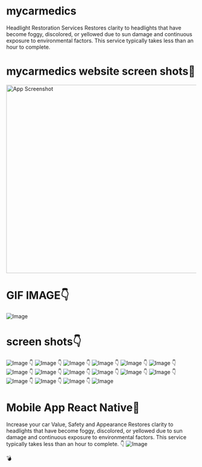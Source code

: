 # mycarmedics
Headlight Restoration
Services
Restores clarity to headlights that have become foggy, discolored, or yellowed due to sun damage and continuous exposure to environmental factors. This service typically takes less than an hour to complete.

# mycarmedics website screen shots🌟


<img src="https://github.com/AsmaJalal/mycarmedics/blob/main/MyCarmedics_website_MERN_STACK/screenshots/MyCarmedicswebsite.gif" alt="App Screenshot" width="1000" height="500" />

# GIF IMAGE👇
![Image](https://github.com/AsmaJalal/mycarmedics/blob/main/MyCarmedics_website_MERN_STACK/screenshots/MyCarmedicswebsite.gif?compress=1&resize=300x225)


# screen shots👇

![Image](https://github.com/AsmaJalal/mycarmedics/blob/main/MyCarmedics_website_MERN_STACK/screenshots/screenshot%201.png?compress=1&resize=300x225)
👇
![Image](https://github.com/AsmaJalal/mycarmedics/blob/main/MyCarmedics_website_MERN_STACK/screenshots/screenshot%202.png?compress=1&resize=1024x768)
👇
![Image](https://github.com/AsmaJalal/mycarmedics/blob/main/MyCarmedics_website_MERN_STACK/screenshots/screenshot%203.png?compress=1&resize=1024x768)
👇
![Image](https://github.com/AsmaJalal/mycarmedics/blob/man/MyCarmedics_website_MERN_STACK/screenshots/screenshot%204.png?compress=1&resize=1024x768)
👇
![Image](https://github.com/AsmaJalal/mycarmedics/blob/main/MyCarmedics_website_MERN_STACK/screenshots/screenshot%205.png?compress=1&resize=1024x768)
👇
![Image](https://github.com/AsmaJalal/mycarmedics/blob/main/MyCarmedics_website_MERN_STACK/screenshots/screenshot%206.png?compress=1&resize=1024x768)
👇
![Image](https://github.com/AsmaJalal/mycarmedics/blob/main/MyCarmedics_website_MERN_STACK/screenshots/screenshot%207.png?compress=1&resize=1024x768)
👇
![Image](https://github.com/AsmaJalal/mycarmedics/blob/main/MyCarmedics_website_MERN_STACK/screenshots/screenshot%208.png?compress=1&resize=1024x768)
👇
![Image](https://github.com/AsmaJalal/mycarmedics/blob/main/MyCarmedics_website_MERN_STACK/screenshots/screenshot%209.png?compress=1&resize=1024x768)
👇
![Image](https://github.com/AsmaJalal/mycarmedics/blob/main/MyCarmedics_website_MERN_STACK/screenshots/screenshot%2010.png?compress=1&resize=1024x768)
👇
![Image](https://github.com/AsmaJalal/mycarmedics/blob/main/MyCarmedics_website_MERN_STACK/screenshots/screenshot%2011.png?compress=1&resize=1024x768)
👇
![Image](https://github.com/AsmaJalal/mycarmedics/blob/main/MyCarmedics_website_MERN_STACK/screenshots/screenshot%2012.png?compress=1&resize=1024x768)
👇
![Image](https://github.com/AsmaJalal/mycarmedics/blob/main/MyCarmedics_website_MERN_STACK/screenshots/screenshot%2013.png?compress=1&resize=1024x768)
👇
![Image](https://github.com/AsmaJalal/mycarmedics/blob/main/MyCarmedics_website_MERN_STACK/screenshots/screenshot%2014.png?compress=1&resize=1024x768)
👇
![Image](https://github.com/AsmaJalal/mycarmedics/blob/main/MyCarmedics_website_MERN_STACK/screenshots/screenshot%2015.png?compress=1&resize=1024x768)
👇
![Image](https://github.com/AsmaJalal/mycarmedics/blob/main/MyCarmedics_website_MERN_STACK/screenshots/screenshot%2016.png?compress=1&resize=1024x768)

# Mobile App React Native🌟

Increase your car
Value, Safety and Appearance
Restores clarity to headlights that have become foggy, discolored, or yellowed due to sun damage and continuous exposure to environmental factors. This service typically takes less than an hour to complete.
👇
![Image](https://github.com/AsmaJalal/mycarmedics/blob/main/MyCarmedicsMobile_react_native/screenshots/1%20(1).png?compress=1&resize=200x400)

💣

